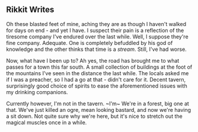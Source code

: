 ## Rikkit Writes

Oh these blasted feet of mine, aching they are as though I haven't walked for days on end - and yet I have. I suspect their pain is a reflection of the tiresome company I've endured over the last while. Well, I suppose they're fine company. Adequate. One is completely befuddled by his god of knowledge and the other thinks that time is a _stream_. Still, I've had worse.

Now, what have I been up to? Ah yes, the road has brought me to what passes for a town this far south. A small collection of buildings at the foot of the mountains I've seen in the distance the last while. The locals asked me if I was a preacher, so I had a go at that - didn't care for it. Decent tavern, surprisingly good choice of spirits to ease the aforementioned issues with my drinking companions. 

Currently however, I'm not in the tavern. ~I'm~ We're in a forest, big one at that. We've just killed an ogre, mean looking bastard, and now we're having a sit down. Not quite sure why we're here, but it's nice to stretch out the magical muscles once in a while.